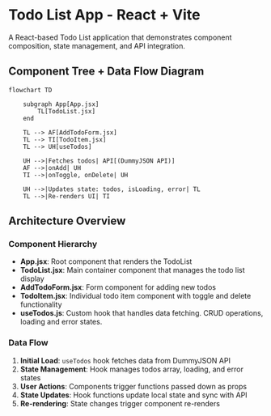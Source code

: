 # Todo List App - React + Vite

A React-based Todo List application that demonstrates component composition, state management, and API integration.

## Component Tree + Data Flow Diagram

```mermaid
flowchart TD

    subgraph App[App.jsx]
        TL[TodoList.jsx]
    end

    TL --> AF[AddTodoForm.jsx]
    TL --> TI[TodoItem.jsx]
    TL --> UH[useTodos]

    UH -->|Fetches todos| API[(DummyJSON API)]
    AF -->|onAdd| UH
    TI -->|onToggle, onDelete| UH

    UH -->|Updates state: todos, isLoading, error| TL
    TL -->|Re-renders UI| TI
```

## Architecture Overview

### Component Hierarchy
- **App.jsx**: Root component that renders the TodoList
- **TodoList.jsx**: Main container component that manages the todo list display
- **AddTodoForm.jsx**: Form component for adding new todos
- **TodoItem.jsx**: Individual todo item component with toggle and delete functionality
- **useTodos.js**: Custom hook that handles data fetching. CRUD operations, loading and error states. 

### Data Flow
1. **Initial Load**: `useTodos` hook fetches data from DummyJSON API
2. **State Management**: Hook manages todos array, loading, and error states
3. **User Actions**: Components trigger functions passed down as props
4. **State Updates**: Hook functions update local state and sync with API
5. **Re-rendering**: State changes trigger component re-renders